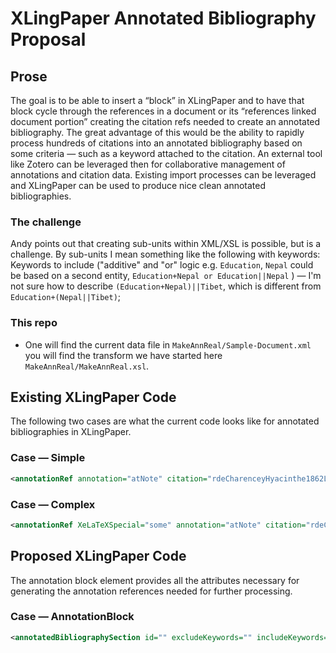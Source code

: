 # XLingPaper Annotated Bibliography Proposal
## Prose
The goal is to be able to insert a “block” in XLingPaper and to have that block cycle through the references in a document or its “references linked document portion” creating the citation refs needed to create an annotated bibliography. The great advantage of this would be the ability to rapidly process hundreds of citations into an annotated bibliography based on some criteria — such as a keyword attached to the citation. An external tool like Zotero can be leveraged then for collaborative management of annotations and citation data. Existing import processes can be leveraged and XLingPaper can be used to produce nice clean annotated bibliographies.
### The challenge
Andy points out that creating sub-units within XML/XSL is possible, but is a challenge. By sub-units I mean something like the following with keywords: Keywords to include ("additive" and "or" logic e.g. `Education`, `Nepal` could be based on a second entity, `Education+Nepal or Education||Nepal` ) — I'm not sure how to describe `(Education+Nepal)||Tibet`, which is different from `Education+(Nepal||Tibet)`;
### This repo

* One will find the current data file in `MakeAnnReal/Sample-Document.xml` you will find the transform we have started here `MakeAnnReal/MakeAnnReal.xsl`.

## Existing XLingPaper Code
The following two cases are what the current code looks like for annotated bibliographies in XLingPaper. 
### Case — Simple
```XML
<annotationRef annotation="atNote" citation="rdeCharenceyHyacinthe1862LesDi"></annotationRef>

```
### Case — Complex
```XML
<annotationRef XeLaTeXSpecial="some" annotation="atNote" citation="rdeCharenceyHyacinthe1862LesDi" cssSpecial="some2" xsl-foSpecial="some3"></annotationRef>

```

## Proposed XLingPaper Code
The annotation block element provides all the attributes necessary for generating the annotation references needed for further processing.

### Case — AnnotationBlock
```XML
<annotatedBibliographySection id="" excludeKeywords="" includeKeywords="" excludeLanguages="" includeLanguages="" excludeTypes="" includeTypes="" languageKeywordInteraction="additive||filter1||filter2" annotationType="" sortOrder="asc||dec||appearance" sortElement="pubDate||author||type||accessDate" numberEntries="false||perDocument||perSection||manual" startNumber=""></annotatedBibliographySection>

```
